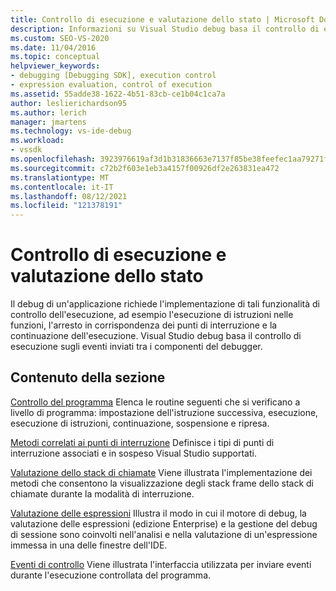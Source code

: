 ```yaml
---
title: Controllo di esecuzione e valutazione dello stato | Microsoft Docs
description: Informazioni su Visual Studio debug basa il controllo di esecuzione sugli eventi inviati tra i componenti del debugger.
ms.custom: SEO-VS-2020
ms.date: 11/04/2016
ms.topic: conceptual
helpviewer_keywords:
- debugging [Debugging SDK], execution control
- expression evaluation, control of execution
ms.assetid: 55adde38-1622-4b51-83cb-ce1b04c1ca7a
author: leslierichardson95
ms.author: lerich
manager: jmartens
ms.technology: vs-ide-debug
ms.workload:
- vssdk
ms.openlocfilehash: 3923976619af3d1b31836663e7137f85be38feefec1aa79271f094244d4d289b
ms.sourcegitcommit: c72b2f603e1eb3a4157f00926df2e263831ea472
ms.translationtype: MT
ms.contentlocale: it-IT
ms.lasthandoff: 08/12/2021
ms.locfileid: "121378191"
---
```

# <a name="execution-control-and-state-evaluation"></a>Controllo di esecuzione e valutazione dello stato
Il debug di un'applicazione richiede l'implementazione di tali funzionalità di controllo dell'esecuzione, ad esempio l'esecuzione di istruzioni nelle funzioni, l'arresto in corrispondenza dei punti di interruzione e la continuazione dell'esecuzione. Visual Studio debug basa il controllo di esecuzione sugli eventi inviati tra i componenti del debugger.

## <a name="in-this-section"></a>Contenuto della sezione
 [Controllo del programma](../../extensibility/debugger/program-control.md) Elenca le routine seguenti che si verificano a livello di programma: impostazione dell'istruzione successiva, esecuzione, esecuzione di istruzioni, continuazione, sospensione e ripresa.

 [Metodi correlati ai punti di interruzione](../../extensibility/debugger/breakpoint-related-methods.md) Definisce i tipi di punti di interruzione associati e in sospeso Visual Studio supportati.

 [Valutazione dello stack di chiamate](../../extensibility/debugger/call-stack-evaluation.md) Viene illustrata l'implementazione dei metodi che consentono la visualizzazione degli stack frame dello stack di chiamate durante la modalità di interruzione.

 [Valutazione delle espressioni](../../extensibility/debugger/expression-evaluation-visual-studio-debugging-sdk.md) Illustra il modo in cui il motore di debug, la valutazione delle espressioni (edizione Enterprise) e la gestione del debug di sessione sono coinvolti nell'analisi e nella valutazione di un'espressione immessa in una delle finestre dell'IDE.

 [Eventi di controllo](../../extensibility/debugger/control-events.md) Viene illustrata l'interfaccia utilizzata per inviare eventi durante l'esecuzione controllata del programma.
